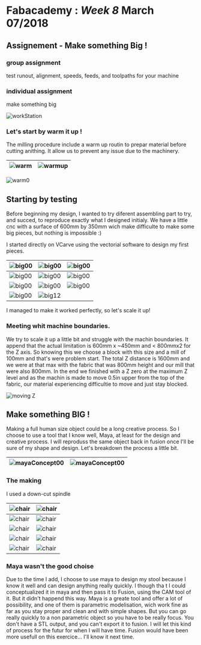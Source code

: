 # Fabacademy : *Week 8* **March 07/2018**

## Assignement - Make something Big !

### group assignment
  test runout, alignment, speeds, feeds, and toolpaths for your machine
### individual assignment
  make something big


![workStation](assets\img\week8\cnc00.jpg)

### Let's start by warm it up !

The milling procedure include a warm up routin to prepar material before cutting anithing. It allow us to prevent any issue due to the machinery.

| ![warm](assets\img\week8\warm01.png) | ![warmup](assets\img\week8\warm00.png) |
| --- | --- |

![warm0](assets\img\week8\warm00.jpg)

## Starting by testing

Before beginning my design, I wanted to try diferent assembling part to try, and succed, to reproduce exactly what I designed initialy. We have a little cnc with a surface of 600mm by 350mm wich make difficulte to make some big pieces, but nothing is impossible :)

I started directly on VCarve using the vectorial software to design my first pieces.

| ![big00](assets\img\week8\big00.png) | ![big00](assets\img\week8\big01.png) | ![big00](assets\img\week8\big02.jpg) |
| --- | --- | --- |
| ![big00](assets\img\week8\big03.jpg) | ![big00](assets\img\week8\big04.jpg) | ![big00](assets\img\week8\big05.jpg) |
| ![big00](assets\img\week8\big08.jpg) | ![big00](assets\img\week8\big09.jpg) | ![big00](assets\img\week8\big10.jpg) |
| ![big00](assets\img\week8\big11.jpg) | ![big12](assets\img\week8\big10.jpg)|

I managed to make it worked perfectly, so let's scale it up!

### Meeting whit machine boundaries.

We try to scale it up a little bit and struggle with the machin boundaries. It append that the actual limitation is 600mm x ~450mm and < 800mmx2 for the Z axis. So knowing this we choose a block with this size and a mill of 100mm and that's were problem start. The total Z distance is 1600mm and we were at that max with the fabric that was 800mm height and our mill that were also 800mm. In the end we finished with a Z zero at the maximum Z level and as the machin is made to move 0.5in upper from the top of the fabric, our material experiencing difficultie to move and just stay blocked.


![moving Z](assets\img\week8\scale02.jpg)

## Make something BIG !

Making a full human size object could be a long creative process. So I choose to use a tool that I know well, Maya, at least for the design and creative process. I will reproduss the same object back in fusion once I'll be sure of my shape and design. Let's breakdown the process a little bit.

| ![mayaConcept00](assets\img\week8\concept00.jpg) | ![mayaConcept00](assets\img\week8\concept01.jpg) |
| --- | --- |

### The making

I used a down-cut spindle

| ![chair](assets\img\week8\chair00.jpg) | ![chair](assets\img\week8\chair01.jpg) |
| --- | --- |
| ![chair](assets\img\week8\chair03.jpg) | ![chair](assets\img\week8\chair04.jpg) |
| ![chair](assets\img\week8\chair05.jpg) | ![chair](assets\img\week8\chair07.jpg) |
| ![chair](assets\img\week8\chair06.jpg) | ![chair](assets\img\week8\chaire00.jpeg) |
| ![chair](assets\img\week8\chaire01.jpeg) | ![chair](assets\img\week8\chaire02.jpeg) |

### Maya wasn't the good choise

Due to the time I add, I choose to use maya to design my stool because I know it well and can design anything really quickly. I though tha t I could conceptualized it in maya and then pass it to Fusion, using the CAM tool of it. But it didn't happend this way. Maya is a greate tool and offer a lot of possibility, and one of them is parametric modelisation, wich work fine as far as you stay proper and clean and with simple shapes. But you can go really quickly to a non parametric object so you have to be really focus. You don't have a STL output, and you can't export it to fusion. I will let this kind of process for the futur for when I will have time. Fusion would have been more usefull on this exercice... I'll know it next time.
